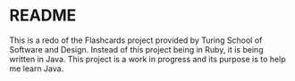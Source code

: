 # README

This is a redo of the Flashcards project provided by Turing School of Software and Design. 
Instead of this project being in Ruby, it is being written in Java.
This project is a work in progress and its purpose is to help me learn Java.